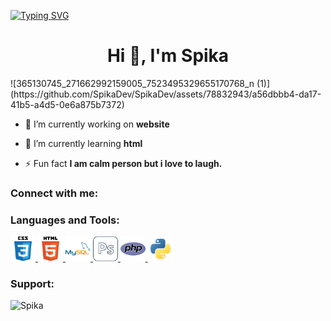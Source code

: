 [![Typing SVG](https://readme-typing-svg.demolab.com?font=Fira+Code&pause=1000&color=24F7F5&background=FFBCDC00&random=false&width=435&lines=Hello+Im+Spika+%2C+I+love+programming+HTML+and+Css;Im+a+young+developper+from+canada)](https://git.io/typing-svg)

<h1 align="center">Hi 👋, I'm Spika</h1>
![365130745_271662992159005_7523495329655170768_n (1)](https://github.com/SpikaDev/SpikaDev/assets/78832943/a56dbbb4-da17-41b5-a4d5-0e6a875b7372)

- 🔭 I’m currently working on **website**

- 🌱 I’m currently learning **html**

- ⚡ Fun fact **I am calm person but i love to laugh.**

<h3 align="left">Connect with me:</h3>
<p align="left">
</p>

<h3 align="left">Languages and Tools:</h3>
<p align="left"> <a href="https://www.w3schools.com/css/" target="_blank" rel="noreferrer"> <img src="https://raw.githubusercontent.com/devicons/devicon/master/icons/css3/css3-original-wordmark.svg" alt="css3" width="40" height="40"/> </a> <a href="https://www.w3.org/html/" target="_blank" rel="noreferrer"> <img src="https://raw.githubusercontent.com/devicons/devicon/master/icons/html5/html5-original-wordmark.svg" alt="html5" width="40" height="40"/> </a> <a href="https://www.mysql.com/" target="_blank" rel="noreferrer"> <img src="https://raw.githubusercontent.com/devicons/devicon/master/icons/mysql/mysql-original-wordmark.svg" alt="mysql" width="40" height="40"/> </a> <a href="https://www.photoshop.com/en" target="_blank" rel="noreferrer"> <img src="https://raw.githubusercontent.com/devicons/devicon/master/icons/photoshop/photoshop-line.svg" alt="photoshop" width="40" height="40"/> </a> <a href="https://www.php.net" target="_blank" rel="noreferrer"> <img src="https://raw.githubusercontent.com/devicons/devicon/master/icons/php/php-original.svg" alt="php" width="40" height="40"/> </a> <a href="https://www.python.org" target="_blank" rel="noreferrer"> <img src="https://raw.githubusercontent.com/devicons/devicon/master/icons/python/python-original.svg" alt="python" width="40" height="40"/> </a> </p>

<h3 align="left">Support:</h3>
<p><a href="https://www.paypal.com/paypalme/spika347?country.x=CA&locale.x=fr_CA"> <img align="left" src="https://cdn.buymeacoffee.com/buttons/v2/default-yellow.png" height="50" width="210" alt="Spika" /></a></p><br><br>
